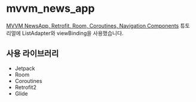 mvvm_news_app
==
[MVVM NewsApp, Retrofit, Room, Coroutines, Navigation Components](https://www.youtube.com/playlist?list=PLQkwcJG4YTCRF8XiCRESq1IFFW8COlxYJ) 튜토리얼에 ListAdapter와 viewBinding을 사용했습니다.
   
    
## 사용 라이브러리

* Jetpack
* Room
* Coroutines
* Retrofit2
* Glide
